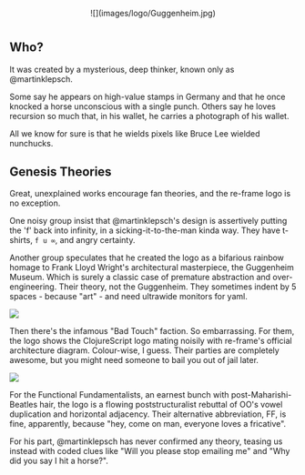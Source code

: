 
<p align="center">
  ![](images/logo/Guggenheim.jpg)
</p>

#
## Who?

It was created by a mysterious, deep thinker, known only as @martinklepsch.

Some say he appears on high-value stamps in Germany and that he once 
knocked a horse unconscious with a single punch. Others say he loves recursion 
so much that, in his wallet, he carries a photograph of his wallet.

All we know for sure is that he wields pixels like Bruce Lee wielded
nunchucks.

## Genesis Theories

Great, unexplained works encourage fan theories, and the re-frame 
logo is no exception.

One noisy group insist that @martinklepsch's design is assertively
putting the 'f' back into infinity, in a sicking-it-to-the-man kinda way.
They have t-shirts, `f u ∞`, and angry certainty. 

Another group speculates that he created the logo as a bifarious rainbow
homage to Frank Lloyd Wright's architectural masterpiece, the Guggenheim
Museum. Which is surely a classic case of premature abstraction and
over-engineering. Their theory, not the Guggenheim. They sometimes
indent by 5 spaces - because "art" - and need ultrawide monitors
for yaml.

![](images/logo/Guggenheim.jpg)

Then there's the infamous "Bad Touch" faction. So embarrassing. For them,
the logo shows the ClojureScript logo mating noisily with re-frame's
official architecture diagram. Colour-wise, I guess. Their parties are
completely awesome, but you might need someone to bail you out of
jail later. 

![](images/logo/Genesis.png)

For the Functional Fundamentalists, an earnest bunch with post-Maharishi-Beatles
hair, the logo is a flowing poststructuralist rebuttal of OO's vowel duplication
and horizontal adjacency. Their alternative abbreviation, FF, is fine, apparently,
because "hey, come on man, everyone loves a fricative".  

For his part, @martinklepsch has never confirmed any theory, teasing 
us instead with coded clues like "Will you please stop emailing me"
and "Why did you say I hit a horse?".

